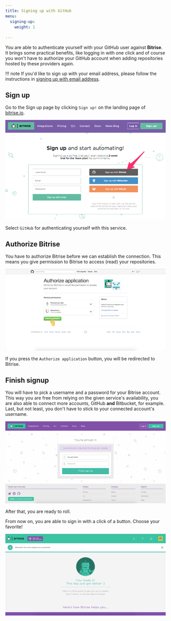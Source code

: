 ```yaml
---
title: Signing up with GitHub
menu:
  signing-up:
    weight: 1

---
```

You are able to authenticate yourself with your GitHub user against __Bitrise__. It brings some practical benefits, like logging in with one click and of course you won't have to authorize your GitHub account when adding repositories hosted by these providers again.

!!! note
    If you'd like to sign up with your email address, please follow the instructions in [signing up with email address](/signing-up/signing-up-with-email).

## Sign up

Go to the Sign up page by clicking `Sign up!` on the landing page of [bitrise.io](https://bitrise.io).

![Screenshot](/img/signing-up/github_signup-2017.png)

Select `GitHub` for authenticating yourself with this service.

## Authorize Bitrise

You have to authorize Bitrise before we can establish the connection. This means you give permission to Bitrise to access (read) your repositories.

![Screenshot](/img/signing-up/github_authorization.png)


If you press the `Authorize application` button, you will be redirected to Bitrise.

## Finish signup

You will have to pick a username and a password for your Bitrise account. This way you are free from relying on the given service's availability, you are also able to connect more accounts, GitHub **and** Bitbucket, for example. Last, but not least, you don't have to stick to your connected account's username.

![Screenshot](/img/signing-up/signup_finish.png)

After that, you are ready to roll.

From now on, you are able to sign in with a click of a button. Choose your favorite!

![Screenshot](/img/signing-up/signup_success.png)